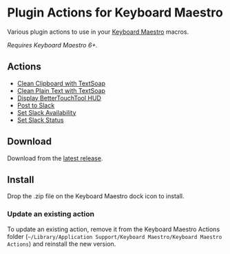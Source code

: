 # Plugin Actions for Keyboard Maestro

Various plugin actions to use in your [Keyboard Maestro](https://www.keyboardmaestro.com/) macros.

_Requires Keyboard Maestro 6+._

## Actions

- [Clean Clipboard with TextSoap](https://github.com/mirka/keyboard-maestro-plugin-actions/tree/master/src/clean-clipboard-with-textsoap)
- [Clean Plain Text with TextSoap](https://github.com/mirka/keyboard-maestro-plugin-actions/tree/master/src/clean-plain-text-with-textsoap)
- [Display BetterTouchTool HUD](https://github.com/mirka/keyboard-maestro-plugin-actions/tree/master/src/display-bettertouchtool-hud)
- [Post to Slack](https://github.com/mirka/keyboard-maestro-plugin-actions/tree/master/src/post-to-slack)
- [Set Slack Availability](https://github.com/mirka/keyboard-maestro-plugin-actions/tree/master/src/set-slack-availability)
- [Set Slack Status](https://github.com/mirka/keyboard-maestro-plugin-actions/tree/master/src/set-slack-status)

## Download

Download from the [latest release](https://github.com/mirka/keyboard-maestro-plugin-actions/releases/latest).

## Install

Drop the .zip file on the Keyboard Maestro dock icon to install.

### Update an existing action

To update an existing action, remove it from the Keyboard Maestro Actions folder (`~/Library/Application Support/Keyboard Maestro/Keyboard Maestro Actions`) and reinstall the new version.
